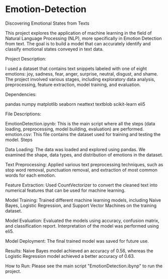# Emotion-Detection

Discovering Emotional States from Texts

This project explores the application of machine learning in the field of Natural Language Processing (NLP), more specifically in Emotion Detection from text. The goal is to build a model that can accurately identify and classify emotional states conveyed in text data.

Project Description:

I used a dataset that contains text snippets labeled with one of eight emotions: joy, sadness, fear, anger, surprise, neutral, disgust, and shame. The project involved various stages, including exploratory data analysis, preprocessing, feature extraction, model training, and evaluation.

Dependencies:

pandas
numpy
matplotlib
seaborn
neattext
textblob
scikit-learn
eli5

File Descriptions:

EmotionDetection.ipynb: This is the main script where all the steps (data loading, preprocessing, model building, evaluation) are performed.
emotion.csv: This file contains the dataset used for training and testing the model.
Steps

Data Loading: The data was loaded and explored using pandas. We examined the shape, data types, and distribution of emotions in the dataset.

Text Preprocessing: Applied various text preprocessing techniques, such as stop word removal, punctuation removal, and extraction of most common words for each emotion.

Feature Extraction: Used CountVectorizer to convert the cleaned text into numerical features that can be used for machine learning.

Model Training: Trained different machine learning models, including Naive Bayes, Logistic Regression, and Support Vector Machines on the training dataset.

Model Evaluation: Evaluated the models using accuracy, confusion matrix, and classification report. Interpretation of the model was performed using eli5.

Model Deployment: The final trained model was saved for future use.

Results:
Naive Bayes model achieved an accuracy of 0.56, whereas the Logistic Regression model achieved a better accuracy of 0.63.

How to Run:
Please see the main script "EmotionDetection.ibynp" to run the project.
